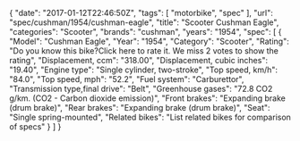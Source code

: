 {
    "date": "2017-01-12T22:46:50Z",
    "tags": [
        "motorbike",
        "spec"
    ],
    "url": "spec\/cushman\/1954\/cushman-eagle",
    "title": "Scooter Cushman Eagle",
    "categories": "Scooter",
    "brands": "cushman",
    "years": "1954",
    "spec": [
        {
            "Model": "Cushman Eagle",
            "Year": "1954",
            "Category": "Scooter",
            "Rating": "Do you know this bike?Click here to rate it. We miss 2 votes to show the rating",
            "Displacement, ccm": "318.00",
            "Displacement, cubic inches": "19.40",
            "Engine type": "Single cylinder, two-stroke",
            "Top speed, km\/h": "84.0",
            "Top speed, mph": "52.2",
            "Fuel system": "Carburettor",
            "Transmission type,final drive": "Belt",
            "Greenhouse gases": "72.8 CO2 g\/km. (CO2 - Carbon dioxide emission)",
            "Front brakes": "Expanding brake (drum brake)",
            "Rear brakes": "Expanding brake (drum brake)",
            "Seat": "Single spring-mounted",
            "Related bikes": "List related bikes for comparison of specs"
        }
    ]
}